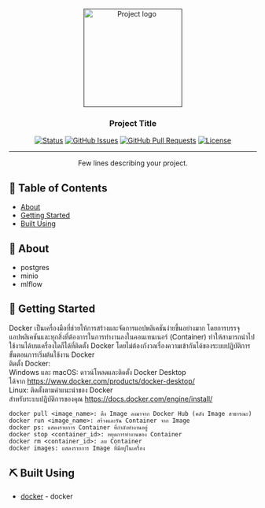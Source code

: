<p align="center">
  <a href="" rel="noopener">
 <img width=200px height=200px src="https://i.imgur.com/6wj0hh6.jpg" alt="Project logo"></a>
</p>

<h3 align="center">Project Title</h3>

<div align="center">

[![Status](https://img.shields.io/badge/status-active-success.svg)]()
[![GitHub Issues](https://img.shields.io/github/issues/kylelobo/The-Documentation-Compendium.svg)](https://github.com/kylelobo/The-Documentation-Compendium/issues)
[![GitHub Pull Requests](https://img.shields.io/github/issues-pr/kylelobo/The-Documentation-Compendium.svg)](https://github.com/kylelobo/The-Documentation-Compendium/pulls)
[![License](https://img.shields.io/badge/license-MIT-blue.svg)](/LICENSE)

</div>

---

<p align="center"> Few lines describing your project.
    <br> 
</p>

## 📝 Table of Contents

- [About](#about)
- [Getting Started](#getting_started)
- [Built Using](#built_using)

## 🧐 About <a name = "about"></a>

- postgres
- minio
- mlflow

## 🏁 Getting Started <a name = "getting_started"></a>

Docker เป็นเครื่องมือที่ช่วยให้การสร้างและจัดการแอปพลิเคชันง่ายขึ้นอย่างมาก โดยการบรรจุแอปพลิเคชันและทุกสิ่งที่ต้องการในการทำงานลงในคอนเทนเนอร์ (Container) ทำให้สามารถนำไปใช้งานได้บนเครื่องใดก็ได้ที่ติดตั้ง Docker โดยไม่ต้องกังวลเรื่องความเข้ากันได้ของระบบปฏิบัติการ
<br>
ขั้นตอนการเริ่มต้นใช้งาน Docker
<br>
ติดตั้ง Docker:
<br>
Windows และ macOS: ดาวน์โหลดและติดตั้ง Docker Desktop 
<br>ได้จาก https://www.docker.com/products/docker-desktop/
<br>
Linux: ติดตั้งตามคำแนะนำของ Docker 
<br>
สำหรับระบบปฏิบัติการของคุณ https://docs.docker.com/engine/install/

```
docker pull <image_name>: ดึง Image ลงมาจาก Docker Hub (คลัง Image สาธารณะ)
docker run <image_name>: สร้างและรัน Container จาก Image
docker ps: แสดงรายการ Container ที่กำลังทำงานอยู่
docker stop <container_id>: หยุดการทำงานของ Container
docker rm <container_id>: ลบ Container
docker images: แสดงรายการ Image ที่มีอยู่ในเครื่อง
```

## ⛏️ Built Using <a name = "built_using"></a>
- [docker](https://www.docker.com/) - docker